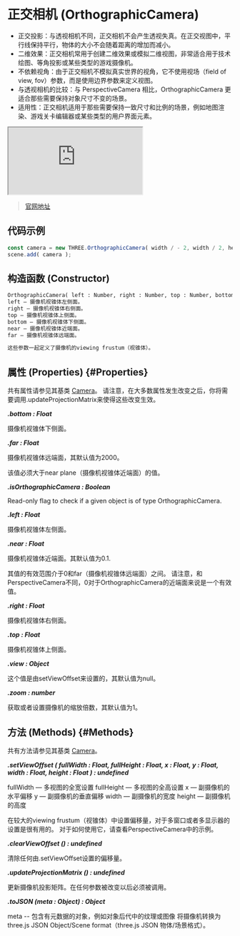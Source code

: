 # 正交相机 (OrthographicCamera)

- 正交投影：与透视相机不同，正交相机不会产生透视失真。在正交视图中，平行线保持平行，物体的大小不会随着距离的增加而减小。
- 二维效果：正交相机常用于创建二维效果或模拟二维视图，非常适合用于技术绘图、等角投影或某些类型的游戏摄像机。
- 不依赖视角：由于正交相机不模拟真实世界的视角，它不使用视场（field of view, fov）参数，而是使用边界参数来定义视图。
- 与透视相机的比较：与 PerspectiveCamera 相比，OrthographicCamera 更适合那些需要保持对象尺寸不变的场景。
- 适用性：正交相机适用于那些需要保持一致尺寸和比例的场景，例如地图渲染、游戏关卡编辑器或某些类型的用户界面元素。

<iframe id="scene" src="https://threejs.org/examples/webgl_camera.html"></iframe>

>[官网地址](https://threejs.org/docs/index.html#api/zh/cameras/OrthographicCamera)

## 代码示例

```js
const camera = new THREE.OrthographicCamera( width / - 2, width / 2, height / 2, height / - 2, 1, 1000 );
scene.add( camera );
```

## 构造函数 (Constructor)

```md
OrthographicCamera( left : Number, right : Number, top : Number, bottom : Number, near : Number, far : Number )
left — 摄像机视锥体左侧面。
right — 摄像机视锥体右侧面。
top — 摄像机视锥体上侧面。
bottom — 摄像机视锥体下侧面。
near — 摄像机视锥体近端面。
far — 摄像机视锥体远端面。

这些参数一起定义了摄像机的viewing frustum（视锥体）。
```

## 属性 (Properties) {#Properties}

共有属性请参见其基类 [Camera](./Camera#Properties)。
请注意，在大多数属性发生改变之后，你将需要调用.updateProjectionMatrix来使得这些改变生效。

***.bottom : Float***

摄像机视锥体下侧面。

***.far : Float***

摄像机视锥体远端面，其默认值为2000。

该值必须大于near plane（摄像机视锥体近端面）的值。

***.isOrthographicCamera : Boolean***

Read-only flag to check if a given object is of type OrthographicCamera.

***.left : Float***

摄像机视锥体左侧面。

***.near : Float***

摄像机视锥体近端面。其默认值为0.1.

其值的有效范围介于0和far（摄像机视锥体远端面）之间。
请注意，和PerspectiveCamera不同，0对于OrthographicCamera的近端面来说是一个有效值。

***.right : Float***

摄像机视锥体右侧面。

***.top : Float***

摄像机视锥体上侧面。

***.view : Object***

这个值是由setViewOffset来设置的，其默认值为null。

***.zoom : number***

获取或者设置摄像机的缩放倍数，其默认值为1。


## 方法 (Methods) {#Methods}

共有方法请参见其基类 [Camera](./Camera#Methods)。

***.setViewOffset ( fullWidth : Float, fullHeight : Float, x : Float, y : Float, width : Float, height : Float ) : undefined***

fullWidth — 多视图的全宽设置
fullHeight — 多视图的全高设置
x — 副摄像机的水平偏移
y — 副摄像机的垂直偏移
width — 副摄像机的宽度
height — 副摄像机的高度

在较大的viewing frustum（视锥体）中设置偏移量，对于多窗口或者多显示器的设置是很有用的。 对于如何使用它，请查看PerspectiveCamera中的示例。

***.clearViewOffset () : undefined***

清除任何由.setViewOffset设置的偏移量。

***.updateProjectionMatrix () : undefined***

更新摄像机投影矩阵。在任何参数被改变以后必须被调用。

***.toJSON (meta : Object) : Object***

meta -- 包含有元数据的对象，例如对象后代中的纹理或图像
将摄像机转换为 three.js JSON Object/Scene format（three.js JSON 物体/场景格式）。